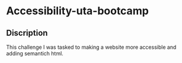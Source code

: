 # Accessibility-uta-bootcamp
## Discription 
This challenge I was tasked to making a website more accessible and adding semantich html.
